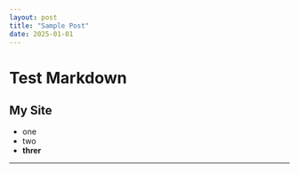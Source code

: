 ```yaml
---
layout: post
title: "Sample Post"
date: 2025-01-01
---
```


# Test Markdown

## My Site

- one
- two
- **threr**

___

